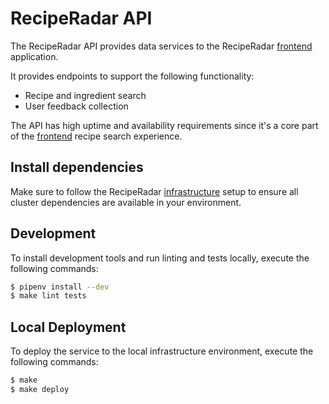 # RecipeRadar API

The RecipeRadar API provides data services to the RecipeRadar [frontend](https://www.github.com/openculinary/frontend) application.

It provides endpoints to support the following functionality:

* Recipe and ingredient search
* User feedback collection

The API has high uptime and availability requirements since it's a core part of the [frontend](https://www.github.com/openculinary/frontend) recipe search experience.

## Install dependencies

Make sure to follow the RecipeRadar [infrastructure](https://www.github.com/openculinary/infrastructure) setup to ensure all cluster dependencies are available in your environment.

## Development

To install development tools and run linting and tests locally, execute the following commands:

```sh
$ pipenv install --dev
$ make lint tests
```

## Local Deployment

To deploy the service to the local infrastructure environment, execute the following commands:

```sh
$ make
$ make deploy
```
